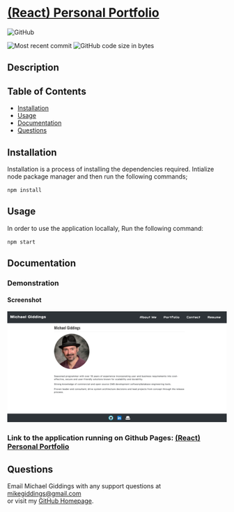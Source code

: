 
# [(React) Personal Portfolio](https://github.com/fondofhats/react-portfolio)
  
  ![GitHub](https://img.shields.io/github/license/fondofhats/react-portfolio?style=plastic)
  
  ![Most recent commit](https://img.shields.io/github/last-commit/fondofhats/react-portfolio)
  ![GitHub code size in bytes](https://img.shields.io/github/languages/code-size/fondofhats/react-portfolio)

## Description

  

## Table of Contents

* [Installation](##Installation)
* [Usage](##Usage)
* [Documentation](##Documentation)
* [Questions](##Questions)
  
## Installation

Installation is a process of installing the dependencies required.
Intialize node package manager and then run the following commands;  
```script
npm install
```  


## Usage

 In order to use the application locallaly, Run the following command:  
```script
npm start
```  

## Documentation

### Demonstration

#### Screenshot

![Screenshot of the Application](docs/react-portfolio.png?raw=true "Screenshot of the Application")
### Link to the application running on Github Pages: [(React) Personal Portfolio](https://fondofhats.github.io/react-portfolio/)



## Questions  

Email Michael Giddings with any support questions at [mikegiddings@gmail.com](mailto:mikegiddings@gmail.com)\
or visit my [GitHub Homepage](https://github.com/fondofhats).
  